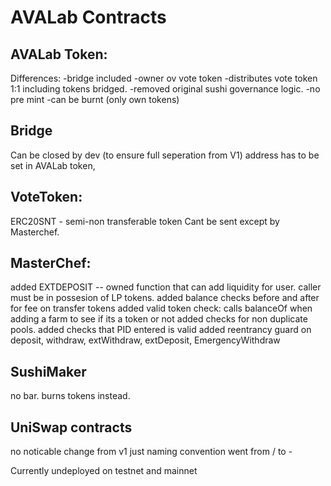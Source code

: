 # AVALab Contracts

## AVALab Token:

Differences:
-bridge included
-owner ov vote token
-distributes vote token 1:1 including tokens bridged.
-removed original sushi governance logic.
-no pre mint
-can be burnt (only own tokens)

## Bridge
Can be closed by dev (to ensure full seperation from V1)
address has to be set in AVALab token,

## VoteToken:
ERC20SNT - semi-non transferable token
Cant be sent except by Masterchef.

## MasterChef:
added EXTDEPOSIT -- owned function that can add liquidity for user. caller must be in possesion of LP tokens.
added balance checks before and after for fee on transfer tokens
added valid token check: calls balanceOf when adding a farm to see if its a token or not
added checks for non duplicate pools.
added checks that PID entered is valid
added reentrancy guard on deposit, withdraw, extWithdraw, extDeposit, EmergencyWithdraw

## SushiMaker
no bar. burns tokens instead.

## UniSwap contracts
no noticable change from v1 just naming convention went from / to -

Currently undeployed on testnet and mainnet

